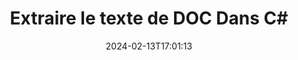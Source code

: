 ---
############################# Static ############################
layout: "auto-gen-parser"
date: 2024-02-13T17:01:13
draft: false
otherformats: docm docx dot dotm dotx epub html mht mhtml odp ods odt one otp ott pdf

############################# Head ############################
head_title: "Extraire le texte de DOC dans C#"
head_description: "Extrayez rapidement du texte d'un fichier de documents dans C#."

############################# Header ############################
title: "Extraire le texte de DOC Dans C#"
description: "Extrayez le texte de DOC avec quelques lignes de code .NET."
bg_image: "https://cms.admin.containerize.com/templates/aspose/App_Themes/V3/images/bg/header1.png"
bg_overlay: false
button:
    enable: true
    icon: "fas fa-arrow-down"
    label: "Télécharger la version d'essai gratuite"
    link: "https://downloads.groupdocs.com/parser/net"

############################# SubMenu ############################
submenu:
    enable: true

    left:
        img_alt: "GroupDocs.Parser for .NET"
        image: "https://cms.admin.containerize.com/templates/groupdocs/images/product-logos/90x90-noborder/groupdocs-parser-net.png"
        product: "GroupDocs.Parser"
        platform: ".NET"

    middle:
        button:

            # button loop
            - link: "https://apireference.groupdocs.com/parser/net"
              text: "Référence API"

            # button loop
            - link: "https://github.com/groupdocs-parser"
              text: "Exemples de codes"

            # button loop
            - link: "https://products.groupdocs.app/parser/family"
              text: "Démos en direct"

            # button loop
            - link: "https://purchase.groupdocs.com/pricing/parser/net"
              text: "Tarification"

    right:
        link_download: "https://downloads.groupdocs.com/parser"
        link_learn: "https://docs.groupdocs.com/parser/net"
        link_buy: "https://purchase.groupdocs.com"

############################# About ############################
about:
    enable: true
    title: "Comment extraire un texte de DOC fichiers .NET API ?"
    content: |
        [GroupDocs.Parser for .NET](/fr/parser/net/) est une API d'extraction de texte, de métadonnées et d'images pour les applications métier développées à l'aide de C#, ASP.NET et d'autres technologies .NET. Il prend en charge l'extraction de texte brut, formaté et structuré ainsi que les métadonnées des fichiers de formats pris en charge. Grâce à GroupDocs.Parser for .NET, vos applications peuvent également effectuer l'analyse de documents protégés par mot de passe pour les formats courants, tels que les documents de traitement Word, les feuilles de calcul Excel, les présentations PowerPoint, les fichiers OneNote, les fichiers PDF et les archives ZIP .
        
        GroupDocs.Parser L'API est un bon choix pour les solutions d'entreprise qui nécessitent une fonctionnalité d'extraction de texte de fichier. Ces API sont bien prises en charge sur tous les principaux systèmes d'exploitation et plates-formes, y compris Frameworks: .NET Framework, .NET Standard, .NET Core, Mono.

############################# Steps ############################
steps:
    enable: true
    title_left: "Extraire le texte de DOC dans .NET"
    content_left: |
        [GroupDocs.Parser for .NET](/fr/parser/net/) permet aux développeurs C# d'extraire facilement un texte d'un fichier DOC en mettant en œuvre quelques étapes simples.
        
        * Instanciez l'objet [Parser](https://reference.groupdocs.com/net/parser/groupdocs.parser/parser) pour le document initial ;
        * Appelez la méthode [GetText](https://reference.groupdocs.com/net/parser/groupdocs.parser/parser/methods/gettext) et obtenez [TextReader](https://docs.microsoft.com/en-us/dotnet/api/system.io.textreader?view=netframework-2.0) objet ;
        * Vérifiez si le lecteur n'est pas *null* (l'extraction de texte est prise en charge pour le document) ;
        * Lire un texte du lecteur.

    title_right: "En savoir plus sur l'extraction de texte"
    content_right: |
        * <a href="https://docs.groupdocs.com/parser/net/extract-text-in-accurate-mode/">Comment extraire du texte en mode précis</a>
        * <a href="https://docs.groupdocs.com/parser/net/extract-text-in-raw-mode/">Comment extraire du texte en mode Raw</a>
 
    code: |
     {{% parser/additional-styles %}}
     {{< parser/code-parser title="Comment extraire du texte du fichier DOC à l'aide de l'exemple de code C#">}}

        ```csharp    
        // Extraire le texte du fichier DOC à l'aide de l'API GroupDocs.Parser
        // Créer une instance de la classe Parser
        using (Parser parser = new Parser(filePath)) {
            // Extraire un texte dans le lecteur
            using (TextReader reader = parser.GetText()) {
                // Imprimer un texte à partir du document
                // Si l'extraction de texte n'est pas prise en charge, un lecteur est nul
                Console.WriteLine(reader == null ? "L'extraction de texte n'est pas prise en charge" : reader.ReadToEnd());
            }
        }
        ```
     {{< /parser/code-parser >}}

############################# More ############################
more:
    enable: true
    title_left: "Configuration requise"
    content_left: |
        GroupDocs.Parser for .NET Les API sont prises en charge sur toutes les principales plates-formes et systèmes d'exploitation. Avant d'exécuter le code ci-dessous, assurez-vous que les prérequis suivants sont installés sur votre système.
        
        * Systèmes d'exploitation : Microsoft Windows, Linux, MacOS
        * Environnements de développement : Microsoft Visual Studio, Xamarin, MonoDevelop
        * Cadres
        * Téléchargez la dernière version de GroupDocs.Parser for .NET depuis [Nuget](https://www.nuget.org/packages/groupdocs.parser)

    title_right: "Pourquoi utiliser GroupDocs.Parser for .NET"
    content_right: |
        * Prise en charge de l'extraction de texte brut à partir de tous les documents pris en charge    
        * Analyse de documents via des modèles définis par l'utilisateur    
        * Prise en charge complète de l'extraction de texte structuré    
        * Recherche de texte par mot-clé ainsi que par expression régulière    
        * Extraire du texte formaté, des métadonnées, des images, des conteneurs et des pièces jointes    
        * Extraire la table des matières pour certains formats de document pris en charge    
        * Analyser les données de formulaire de PDF documents    
        * Extraire les hyperliens du document   

############################# Demos ############################
demos:
    enable: true
    title: "Démos en direct - Extraire le texte de DOC en ligne"
    content: |
       Extrayez le texte du fichier DOC dès maintenant en visitant le site Web [GroupDocs.Parser Live Demos](https://products.groupdocs.app/parser/text/doc).
       La démo en direct présente les avantages suivants.
        
############################# About Formats ############################
about_formats:
    enable: true

############################# More Formats ############################
more_formats:
    enable: true
    title: "Extraire du texte d'autres formats de document"
    content: |
        API d'analyse de documents et d'extraction de texte .NET pour les formats de fichiers et les images. Extrayez les données pour certains des formats de fichiers populaires comme indiqué ci-dessous.

############################# Back to top ###############################
back_to_top:
    enable: true
---